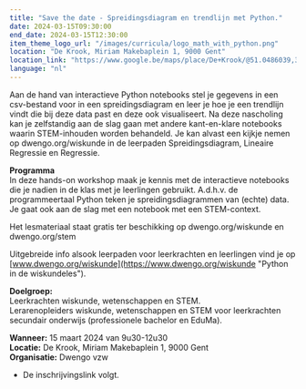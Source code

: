 ```yaml
---
title: "Save the date - Spreidingsdiagram en trendlijn met Python."
date: 2024-03-15T09:30:00
end_date: 2024-03-15T12:30:00
item_theme_logo_url: "/images/curricula/logo_math_with_python.png"
location: "De Krook, Miriam Makebaplein 1, 9000 Gent"
location_link: "https://www.google.be/maps/place/De+Krook/@51.0486039,3.7264986,17z/data=!3m1!4b1!4m6!3m5!1s0x47c3714effffffff:0x9b1a2c7f1cb8c825!8m2!3d51.0486039!4d3.7286873!16s%2Fg%2F1hc0gcm5l"
language: "nl"
---
```

Aan de hand van interactieve Python notebooks stel je gegevens in een csv-bestand voor in een spreidingsdiagram en leer je hoe je een trendlijn vindt die bij deze data past en deze ook visualiseert. Na deze nascholing kan je zelfstandig aan de slag gaan met andere kant-en-klare notebooks waarin STEM-inhouden worden behandeld. Je kan alvast een kijkje nemen op dwengo.org/wiskunde in de leerpaden Spreidingsdiagram, Lineaire Regressie en Regressie.

**Programma**<br>
In deze hands-on workshop maak je kennis met de interactieve notebooks die je nadien in de klas met je leerlingen gebruikt. A.d.h.v. de programmeertaal Python teken je spreidingsdiagrammen van (echte) data. Je gaat ook aan de slag met een notebook met een STEM-context.

Het lesmateriaal staat gratis ter beschikking op dwengo.org/wiskunde en dwengo.org/stem


Uitgebreide info alsook leerpaden voor leerkrachten en leerlingen vind je op [www.dwengo.org/wiskunde](https://www.dwengo.org/wiskunde "Python in de wiskundeles").

**Doelgroep:**<br>
Leerkrachten wiskunde, wetenschappen en STEM.<br>
Lerarenopleiders wiskunde, wetenschappen en STEM voor leerkrachten secundair onderwijs (professionele bachelor en EduMa).

**Wanneer:** 15 maart 2024 van 9u30-12u30<br>
**Locatie:** De Krook, Miriam Makebaplein 1, 9000 Gent<br>
**Organisatie:** Dwengo vzw

- De inschrijvingslink volgt.
